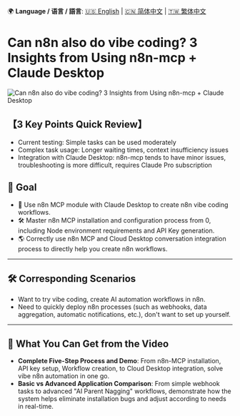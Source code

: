 🌍 **Language / 语言 / 語言**: [🇺🇸 English](./readme-en.md) | [🇨🇳 简体中文](./readme-cn.md) | [🇹🇼 繁体中文](./readme.md)

# Can n8n also do vibe coding? 3 Insights from Using n8n-mcp + Claude Desktop

![Can n8n also do vibe coding? 3 Insights from Using n8n-mcp + Claude Desktop](https://github.com/qwedsazxc78/ai-automation-n8n/blob/main/n8n/34-n8n-vibe-coding/cover.png?raw=true)

## 【3 Key Points Quick Review】

* Current testing: Simple tasks can be used moderately
* Complex task usage: Longer waiting times, context insufficiency issues
* Integration with Claude Desktop: n8n-mcp tends to have minor issues, troubleshooting is more difficult, requires Claude Pro subscription

## 🎯 Goal

* 🚀 Use n8n MCP module with Claude Desktop to create n8n vibe coding workflows.
* 🛠️ Master n8n MCP installation and configuration process from 0, including Node environment requirements and API Key generation.
* 🌎 Correctly use n8n MCP and Cloud Desktop conversation integration process to directly help you create n8n workflows.

---

## 🛠️ Corresponding Scenarios

* Want to try vibe coding, create AI automation workflows in n8n.
* Need to quickly deploy n8n processes (such as webhooks, data aggregation, automatic notifications, etc.), don't want to set up yourself.

---

## 🎥 What You Can Get from the Video

* **Complete Five-Step Process and Demo**: From n8n-MCP installation, API key setup, Workflow creation, to Cloud Desktop integration, solve vibe n8n automation in one go.
* **Basic vs Advanced Application Comparison**: From simple webhook tasks to advanced "AI Parent Nagging" workflows, demonstrate how the system helps eliminate installation bugs and adjust according to needs in real-time.